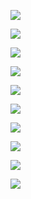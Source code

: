 ![](https://ws2.sinaimg.cn/large/006tKfTcly1g0csey6lv0j30pi0i6gnd.jpg)

![](https://ws3.sinaimg.cn/large/006tKfTcly1g0csfffs8oj30oc0do3zl.jpg)

![](https://ws4.sinaimg.cn/large/006tKfTcly1g0csfpuz13j30p40gimzo.jpg)

![](https://ws1.sinaimg.cn/large/006tKfTcly1g0csfxt3b4j30ot0b4js9.jpg)

![](https://ws2.sinaimg.cn/large/006tKfTcly1g0csg7p15lj30o80imtb1.jpg)

![](https://ws1.sinaimg.cn/large/006tKfTcly1g0csgf0rwnj30nu06lwew.jpg)





![](https://ws3.sinaimg.cn/large/006tKfTcly1g0csglvzlkj30o50j8dij.jpg)



![](https://ws2.sinaimg.cn/large/006tKfTcly1g0csgtyna9j30p30bhmya.jpg)

![](https://ws4.sinaimg.cn/large/006tKfTcly1g0csh2yey1j30ob0hqgon.jpg)





![](https://ws1.sinaimg.cn/large/006tKfTcly1g0csh9db5lj30pb08oq3f.jpg)

































